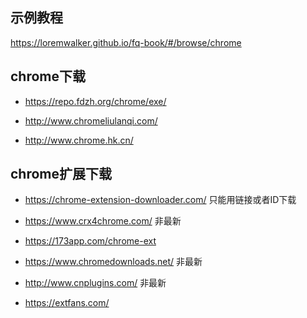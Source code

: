 ## 示例教程

https://loremwalker.github.io/fq-book/#/browse/chrome

## chrome下载

* https://repo.fdzh.org/chrome/exe/

* http://www.chromeliulanqi.com/

* http://www.chrome.hk.cn/


## chrome扩展下载

* https://chrome-extension-downloader.com/  只能用链接或者ID下载

* https://www.crx4chrome.com/ 非最新

* https://173app.com/chrome-ext

* https://www.chromedownloads.net/  非最新

* http://www.cnplugins.com/ 非最新

* https://extfans.com/

